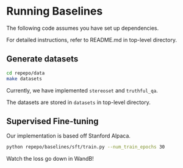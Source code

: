 
# Running Baselines

The following code assumes you have set up dependencies. 

For detailed instructions, refer to README.md in top-level directory. 


## Generate datasets

```bash
cd repepo/data
make datasets
```

Currently, we have implemented `stereoset` and `truthful_qa`. 

The datasets are stored in `datasets` in top-level directory. 

## Supervised Fine-tuning

Our implementation is based off Stanford Alpaca. 

```bash
python repepo/baselines/sft/train.py --num_train_epochs 30
```

Watch the loss go down in WandB! 